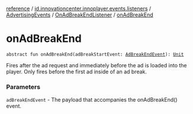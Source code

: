 [reference](../../../index.md) / [id.innovationcenter.innoplayer.events.listeners](../../index.md) / [AdvertisingEvents](../index.md) / [OnAdBreakEndListener](index.md) / [onAdBreakEnd](./on-ad-break-end.md)

# onAdBreakEnd

`abstract fun onAdBreakEnd(adBreakStartEvent: `[`AdBreakEndEvent`](../../../id.innovationcenter.innoplayer.events/-ad-break-end-event/index.md)`): `[`Unit`](https://kotlinlang.org/api/latest/jvm/stdlib/kotlin/-unit/index.html)

Fires after the ad request and immediately before the ad is loaded into the player. Only fires before the first ad inside of an ad break.

### Parameters

`adBreakEndEvent` - The payload that accompanies the onAdBreakEnd() event.